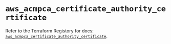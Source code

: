 # `aws_acmpca_certificate_authority_certificate`

Refer to the Terraform Registory for docs: [`aws_acmpca_certificate_authority_certificate`](https://www.terraform.io/docs/providers/aws/r/acmpca_certificate_authority_certificate).
